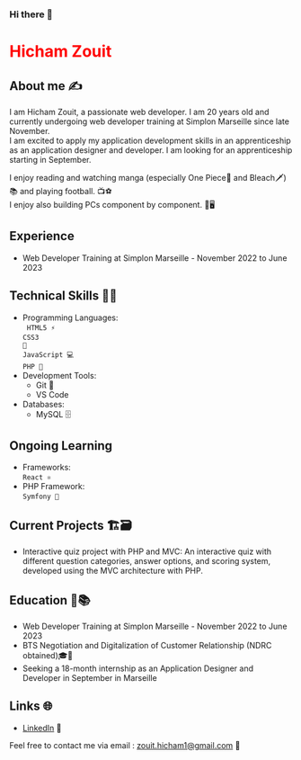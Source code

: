 ### Hi there 👋

<h1 style="color:red;">Hicham Zouit</h1>

## About me ✍️
I am Hicham Zouit, a passionate web developer. I am 20 years old and currently undergoing web developer training at Simplon Marseille since late November.<br>I am excited to apply my application development skills in an apprenticeship as an application designer and developer. I am looking for an apprenticeship starting in September.

I enjoy reading and watching manga (especially One Piece👒 and Bleach🗡️)📚 and playing football. 📺⚽️
<br>I enjoy also building PCs component by component. 🔧🖥

## Experience
- Web Developer Training at Simplon Marseille - November 2022 to June 2023

## Technical Skills 👨‍💻
- Programming Languages: <br>
    <code> HTML5 ⚡️</code><br>
    <code>CSS3 🎨</code><br>
    <code>JavaScript 💻</code><br>
    <code>PHP 🐘</code>
- Development Tools: 
    - Git 🐙
    - VS Code
- Databases: 
    - MySQL 🗄️
## Ongoing Learning
- Frameworks:<br>
  <code>React ⚛️</code> <br>
- PHP Framework:  
   <code>Symfony 🎵</code> 

## Current Projects 🏗️🗃️
- Interactive quiz project with PHP and MVC: An interactive quiz with different question categories, answer options, and scoring system, developed using the MVC architecture with PHP.

## Education 🏫📚
- Web Developer Training at Simplon Marseille - November 2022 to June 2023
- BTS Negotiation and Digitalization of Customer Relationship (NDRC obtained)🎓📜
- Seeking a 18-month internship as an Application Designer and Developer in September in Marseille

## Links 🌐
- [LinkedIn](https://www.linkedin.com/in/hicham-zouit-2a46701b9/) 💼

Feel free to contact me via email : zouit.hicham1@gmail.com 📧

<style>
    h1{
        color: green;
    }
</style>
